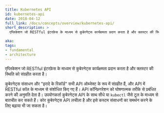 ```yaml
---
title: Kubernetes API
id: kubernetes-api
date: 2018-04-12
full_link: /docs/concepts/overview/kubernetes-api/
short_description: >
  एप्लिकेशन जो RESTful इंटरफ़ेस के माध्यम से कुबेरनेट्स कार्यक्षमता प्रदान करता है और क्लस्टर की स्थिति को संग्रहीत करता है।

aka: 
tags:
- fundamental
- architecture
---
```

 एप्लिकेशन जो RESTful इंटरफ़ेस के माध्यम से कुबेरनेट्स कार्यक्षमता प्रदान करता है और क्लस्टर की स्थिति को संग्रहीत करता है।

<!--more--> 

कुबेरनेट्स संसाधन और "इरादे के रिकॉर्ड" सभी API ऑब्जेक्ट के रूप में संग्रहीत हैं, और API में RESTful कॉल के माध्यम से संशोधित किए गए हैं। API कॉन्फ़िगरेशन को घोषणात्मक तरीके से प्रबंधित करने की अनुमति देता है। उपयोगकर्ता कुबेरनेट्स API के साथ सीधे या `kubectl` जैसे टूल के माध्यम से बातचीत कर सकते हैं। कोर कुबेरनेट्स API लचीला है और इसे कस्टम संसाधनों का समर्थन करने के लिए बढ़ाया भी जा सकता है।
